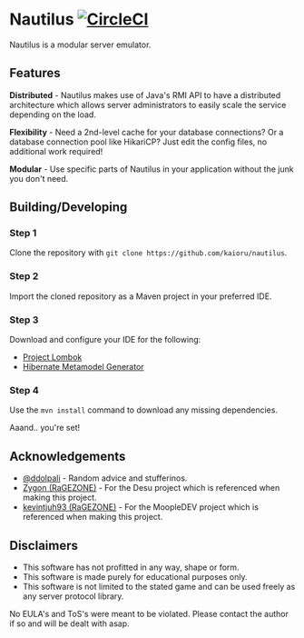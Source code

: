 # Nautilus [![CircleCI](https://circleci.com/gh/Kaioru/nautilus.svg?style=shield&circle-token=a552425db0e34ff7d0d696b421389cc25614b5d6)](https://circleci.com/gh/Kaioru/nautilus)
Nautilus is a modular server emulator.

## Features
**Distributed** - Nautilus makes use of Java's RMI API to have a distributed architecture which allows server administrators to easily scale the service depending on the load.

**Flexibility** - Need a 2nd-level cache for your database connections? Or a database connection pool like HikariCP? Just edit the config files, no additional work required!

**Modular** - Use specific parts of Nautilus in your application without the junk you don't need.

## Building/Developing
### Step 1
Clone the repository with `git clone https://github.com/kaioru/nautilus`.
### Step 2
Import the cloned repository as a Maven project in your preferred IDE.
### Step 3
Download and configure your IDE for the following:
* [Project Lombok](https://projectlombok.org/)
* [Hibernate Metamodel Generator](http://docs.jboss.org/hibernate/orm/5.0/topical/html/metamodelgen/MetamodelGenerator.html)
### Step 4
Use the `mvn install` command to download any missing dependencies.

Aaand.. you're set!

## Acknowledgements
* [@ddolpali](https://github.com/ddolpali) - Random advice and stufferinos.
* [Zygon (RaGEZONE)](http://forum.ragezone.com/members/515335.html) - For the Desu project which is referenced when making this project.
* [kevintjuh93 (RaGEZONE)](http://forum.ragezone.com/members/501793.html) - For the MoopleDEV project which is referenced when making this project.

## Disclaimers
* This software has not profitted in any way, shape or form.
* This software is made purely for educational purposes only.
* This software is not limited to the stated game and can be used freely as any server protocol library.

No EULA's and ToS's were meant to be violated. Please contact the author if so and will be dealt with asap. 
